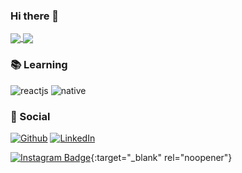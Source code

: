 ### Hi there 👋

<!-- About me -->

<!-- Cards -->
<div>
  <a href="https://github.com/anuraghazra/github-readme-stats">
    <img align="center" src="https://github-readme-stats.vercel.app/api/top-langs/?username=code36u4r60&layout=compact&theme=dracula" />
  </a>
  <a href="https://github.com/anuraghazra/github-readme-stats">
    <img align="center" src="https://github-readme-stats.vercel.app/api?username=code36u4r60&count_private=true&show_icons=true&theme=dracula" />
  </a>
</div>

### :books: Learning 

![reactjs](https://img.shields.io/badge/-React-blue?logo=React&logoColor=white&style=for-the-badge)
![native](https://img.shields.io/badge/-React%20Native-blue?logo=React&logoColor=white&style=for-the-badge)

### :speech_balloon: Social

<a href="https://github.com/code36u4r60" target="_blank">![Github](https://img.shields.io/badge/-Github-000?logo=Github&logoColor=white)</a>
<a href="https://www.linkedin.com/in/eduardoqueiros/" target="_blank">![LinkedIn](https://img.shields.io/badge/-LinkedIn-blue?logo=Linkedin&logoColor=white)</a>

[![Instagram Badge](https://img.shields.io/badge/-Instagram-C13584?labelColor=C13584&logo=instagram&logoColor=white&link=https://www.instagram.com/code36u4r60/)](https://www.instagram.com/code36u4r60/){:target="_blank" rel="noopener"}

<!--[![Facebook Badge](https://img.shields.io/badge/-Facebook-blue?logo=Facebook&logoColor=white&link=https://www.facebook.com/code36u4r60/)](https://www.facebook.com/code36u4r60/){:target="_blank"}-->

<!--
**code36u4r60/code36u4r60** is a ✨ _special_ ✨ repository because its `README.md` (this file) appears on your GitHub profile.

Here are some ideas to get you started:

- 🔭 I’m currently working on ...
- 🌱 I’m currently learning ...
- 👯 I’m looking to collaborate on ...
- 🤔 I’m looking for help with ...
- 💬 Ask me about ...
- 📫 How to reach me: ...
- 😄 Pronouns: ...
- ⚡ Fun fact: ...
-->
